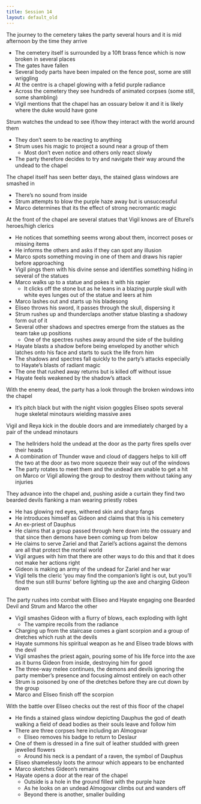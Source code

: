 ```yaml
---
title: Session 14
layout: default_old
---
```


The journey to the cemetery takes the party several hours and it is mid afternoon by the time they arrive
- The cemetery itself is surrounded by a 10ft brass fence which is now broken in several places
- The gates have fallen
- Several body parts have been impaled on the fence post, some are still wriggling
- At the centre is a chapel glowing with a fetid purple radiance
- Across the cemetery they see hundreds of animated corpses (some still, some shambling)
- Vigil mentions that the chapel has an ossuary below it and it is likely where the duke would have gone

Strum watches the undead to see if/how they interact with the world around them
- They don’t seem to be reacting to anything
- Strum uses his magic to project a sound near a group of them
	- Most don’t even notice and others only react slowly
- The party therefore decides to try and navigate their way around the undead to the chapel

The chapel itself has seen better days, the stained glass windows are smashed in
- There’s no sound from inside
- Strum attempts to blow the purple haze away but is unsuccessful
- Marco determines that its the effect of strong necromantic magic

At the front of the chapel are several statues that Vigil knows are of Elturel’s heroes/high clerics
- He notices that something seems wrong about them, incorrect poses or missing items
- He informs the others and asks if they can spot any illusion
- Marco spots something moving in one of them and draws his rapier before approaching
- Vigil pings them with his divine sense and identifies something hiding in several of the statues
- Marco walks up to a statue and pokes it with his rapier
	- It clicks off the stone but as he leans in a blazing purple skull with white eyes lunges out of the statue and leers at him
- Marco lashes out and starts up his bladesong
- Eliseo throws his sword, it passes through the skull, dispersing it
- Strum rushes up and thunderclaps another statue blasting a shadowy form out of it
- Several other shadows and spectres emerge from the statues as the team take up positions
	- One of the spectres rushes away around the side of the building
- Hayate blasts a shadow before being enveloped by another which latches onto his face and starts to suck the life from him
- The shadows and spectres fall quickly to the party’s attacks especially to Hayate’s blasts of radiant magic
- The one that rushed away returns but is killed off without issue
- Hayate feels weakened by the shadow’s attack

With the enemy dead, the party has a look through the broken windows into the chapel
- It’s pitch black but with the night vision goggles Eliseo spots several huge skeletal minotaurs wielding massive axes

Vigil and Reya kick in the double doors and are immediately charged by a pair of the undead minotaurs
- The hellriders hold the undead  at the door as the party fires spells over their heads
- A combination of Thunder wave and cloud of daggers helps to kill off the two at the door as two more squeeze their way out of the windows
- The party rotates to meet them and the undead are unable to get a hit on Marco or Vigil allowing the group to destroy them without taking any injuries

They advance into the chapel and, pushing aside a curtain they find two bearded devils flanking a man wearing priestly robes
- He has glowing red eyes, withered skin and sharp fangs
- He introduces himself as Gideon and claims that this is his cemetery
- An ex-priest of Dauphus
- He claims that a group passed through here down into the ossuary and that since then demons have been coming up from below
- He claims to serve Zariel and that Zariel’s actions against the demons are all that protect the mortal world
- Vigil argues with him that there are other ways to do this and that it does not make her actions right
- Gideon is making an army of the undead for Zariel and her war
- Vigil tells the cleric ‘you may find the companion’s light is out, but you’ll find the sun still burns’ before lighting up the axe and charging Gideon down

The party rushes into combat with Eliseo and Hayate engaging one Bearded Devil and Strum and Marco the other
- Vigil smashes Gideon with a flurry of blows, each exploding with light
	- The vampire recoils from the radiance
- Charging up from the staircase comes a giant scorpion and a group of dretches which rush at the devils
- Hayate summons his spiritual weapon as he and Eliseo trade blows with the devil
- Vigil smashes the priest again, pouring some of his life force into the axe as it burns Gideon from inside, destroying him for good
- The three-way melee continues, the demons and devils ignoring the party member’s presence and focusing almost entirely on each other
- Strum is poisoned by one of the dretches before they are cut down by the group
- Marco and Eliseo finish off the scorpion

With the battle over Eliseo checks out the rest of this floor of the chapel
- He finds a stained glass window depicting Dauphus the god of death walking a field of dead bodies as their souls leave and follow him
- There are three corpses here including an Almogovar
	- Eliseo removes his badge to return to Deslaur
- One of them is dressed in a fine suit of leather studded with green jewelled flowers
	- Around his neck is a pendant of a raven, the symbol of Dauphus
- Eliseo shamelessly loots the armour which appears to be enchanted
- Marco sketches Gideon’s remains
- Hayate opens a door at the rear of the chapel
	- Outside is a hole in the ground filled with the purple haze
	- As he looks on an undead Almogovar climbs out and wanders off
	- Beyond there is another, smaller building
